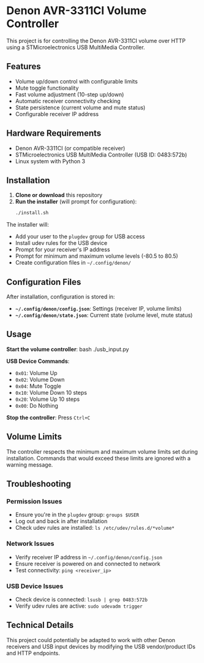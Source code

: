 # Denon AVR-3311CI Volume Controller

This project is for controlling the Denon AVR-3311CI volume over HTTP using a STMicroelectronics USB MultiMedia Controller.

## Features

- Volume up/down control with configurable limits
- Mute toggle functionality
- Fast volume adjustment (10-step up/down)
- Automatic receiver connectivity checking
- State persistence (current volume and mute status)
- Configurable receiver IP address

## Hardware Requirements

- Denon AVR-3311CI (or compatible receiver)
- STMicroelectronics USB MultiMedia Controller (USB ID: 0483:572b)
- Linux system with Python 3

## Installation

1. **Clone or download** this repository
2. **Run the installer** (will prompt for configuration):
   ```bash
   ./install.sh
   ```

The installer will:

- Add your user to the `plugdev` group for USB access
- Install udev rules for the USB device
- Prompt for your receiver's IP address
- Prompt for minimum and maximum volume levels (-80.5 to 80.5)
- Create configuration files in `~/.config/denon/`

## Configuration Files

After installation, configuration is stored in:

- **`~/.config/denon/config.json`**: Settings (receiver IP, volume limits)
- **`~/.config/denon/state.json`**: Current state (volume level, mute status)

## Usage

**Start the volume controller**:
   bash ./usb_input.py

**USB Device Commands**:

   - `0x01`: Volume Up
   - `0x02`: Volume Down
   - `0x04`: Mute Toggle
   - `0x10`: Volume Down 10 steps
   - `0x20`: Volume Up 10 steps
   - `0x00`: Do Nothing

**Stop the controller**: Press `Ctrl+C`

## Volume Limits

The controller respects the minimum and maximum volume limits set during installation. Commands that would exceed these limits are ignored with a warning message.

## Troubleshooting

### Permission Issues
- Ensure you're in the `plugdev` group: `groups $USER`
- Log out and back in after installation
- Check udev rules are installed: `ls /etc/udev/rules.d/*volume*`

### Network Issues
- Verify receiver IP address in `~/.config/denon/config.json`
- Ensure receiver is powered on and connected to network
- Test connectivity: `ping <receiver_ip>`

### USB Device Issues  
- Check device is connected: `lsusb | grep 0483:572b`
- Verify udev rules are active: `sudo udevadm trigger`

## Technical Details

This project could potentially be adapted to work with other Denon receivers and USB input devices by modifying the USB vendor/product IDs and HTTP endpoints.

